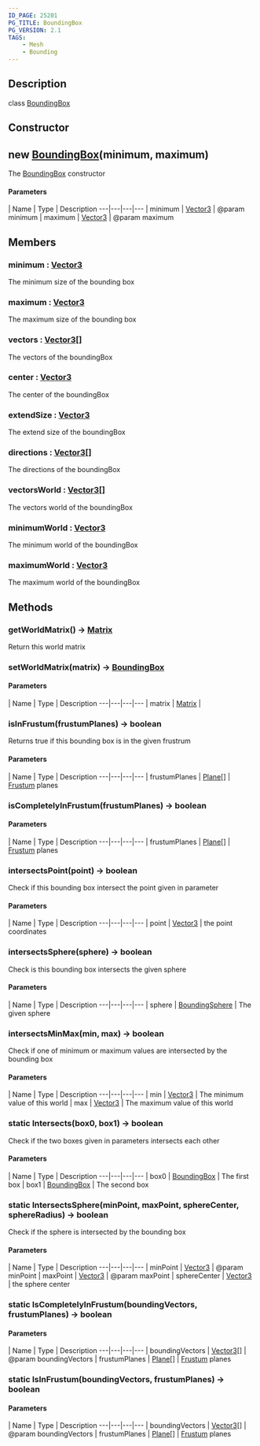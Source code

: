 ```yaml
---
ID_PAGE: 25201
PG_TITLE: BoundingBox
PG_VERSION: 2.1
TAGS:
    - Mesh
    - Bounding
---
```

## Description

class [BoundingBox](/classes/2.4/BoundingBox)



## Constructor

## new [BoundingBox](/classes/2.4/BoundingBox)(minimum, maximum)

The [BoundingBox](/classes/2.4/BoundingBox) constructor

#### Parameters
 | Name | Type | Description
---|---|---|---
 | minimum | [Vector3](/classes/2.4/Vector3) |    @param minimum
 | maximum | [Vector3](/classes/2.4/Vector3) |    @param maximum
## Members

### minimum : [Vector3](/classes/2.4/Vector3)

The minimum size of the bounding box

### maximum : [Vector3](/classes/2.4/Vector3)

The maximum size of the bounding box

### vectors : [Vector3](/classes/2.4/Vector3)[]

The vectors of the boundingBox

### center : [Vector3](/classes/2.4/Vector3)

The center of the boundingBox

### extendSize : [Vector3](/classes/2.4/Vector3)

The extend size of the boundingBox

### directions : [Vector3](/classes/2.4/Vector3)[]

The directions of the boundingBox

### vectorsWorld : [Vector3](/classes/2.4/Vector3)[]

The vectors world of the boundingBox

### minimumWorld : [Vector3](/classes/2.4/Vector3)

The minimum world of the boundingBox

### maximumWorld : [Vector3](/classes/2.4/Vector3)

The maximum world of the boundingBox

## Methods

### getWorldMatrix() &rarr; [Matrix](/classes/2.4/Matrix)

Return this world matrix
### setWorldMatrix(matrix) &rarr; [BoundingBox](/classes/2.4/BoundingBox)



#### Parameters
 | Name | Type | Description
---|---|---|---
 | matrix | [Matrix](/classes/2.4/Matrix) | 

### isInFrustum(frustumPlanes) &rarr; boolean

Returns true if this bounding box is in the given frustrum

#### Parameters
 | Name | Type | Description
---|---|---|---
 | frustumPlanes | [Plane](/classes/2.4/Plane)[] |    [Frustum](/classes/2.4/Frustum) planes

### isCompletelyInFrustum(frustumPlanes) &rarr; boolean



#### Parameters
 | Name | Type | Description
---|---|---|---
 | frustumPlanes | [Plane](/classes/2.4/Plane)[] |    [Frustum](/classes/2.4/Frustum) planes

### intersectsPoint(point) &rarr; boolean

Check if this bounding box intersect the point given in parameter

#### Parameters
 | Name | Type | Description
---|---|---|---
 | point | [Vector3](/classes/2.4/Vector3) |    the point coordinates

### intersectsSphere(sphere) &rarr; boolean

Check is this bounding box intersects the given sphere

#### Parameters
 | Name | Type | Description
---|---|---|---
 | sphere | [BoundingSphere](/classes/2.4/BoundingSphere) |    The given sphere

### intersectsMinMax(min, max) &rarr; boolean

Check if one of minimum or maximum values are intersected by the bounding box

#### Parameters
 | Name | Type | Description
---|---|---|---
 | min | [Vector3](/classes/2.4/Vector3) |    The minimum value of this world
 | max | [Vector3](/classes/2.4/Vector3) |    The maximum value of this world
### static Intersects(box0, box1) &rarr; boolean

Check if the two boxes given in parameters intersects each other

#### Parameters
 | Name | Type | Description
---|---|---|---
 | box0 | [BoundingBox](/classes/2.4/BoundingBox) |    The first box
 | box1 | [BoundingBox](/classes/2.4/BoundingBox) |    The second box
### static IntersectsSphere(minPoint, maxPoint, sphereCenter, sphereRadius) &rarr; boolean

Check if the sphere is intersected by the bounding box

#### Parameters
 | Name | Type | Description
---|---|---|---
 | minPoint | [Vector3](/classes/2.4/Vector3) |    @param minPoint
 | maxPoint | [Vector3](/classes/2.4/Vector3) |    @param maxPoint
 | sphereCenter | [Vector3](/classes/2.4/Vector3) |    the sphere center
### static IsCompletelyInFrustum(boundingVectors, frustumPlanes) &rarr; boolean



#### Parameters
 | Name | Type | Description
---|---|---|---
 | boundingVectors | [Vector3](/classes/2.4/Vector3)[] |    @param boundingVectors
 | frustumPlanes | [Plane](/classes/2.4/Plane)[] |    [Frustum](/classes/2.4/Frustum) planes
### static IsInFrustum(boundingVectors, frustumPlanes) &rarr; boolean



#### Parameters
 | Name | Type | Description
---|---|---|---
 | boundingVectors | [Vector3](/classes/2.4/Vector3)[] |    @param boundingVectors
 | frustumPlanes | [Plane](/classes/2.4/Plane)[] |    [Frustum](/classes/2.4/Frustum) planes
